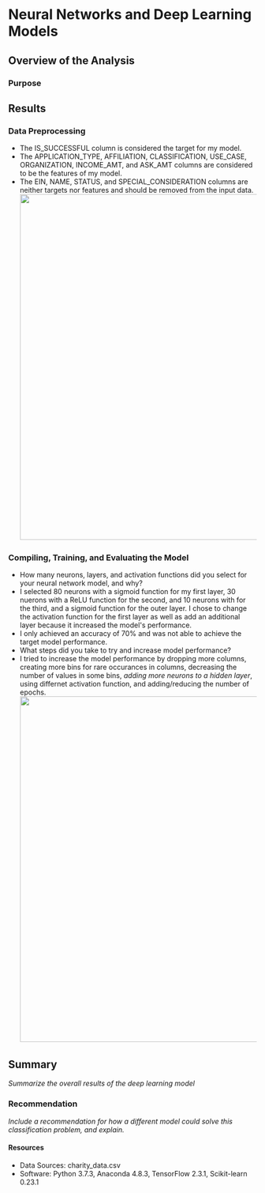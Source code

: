 # Neural Networks and Deep Learning Models

## Overview of the Analysis
### Purpose

## Results
### Data Preprocessing
- The IS_SUCCESSFUL column is considered the target for my model.
- The APPLICATION_TYPE,	AFFILIATION,	CLASSIFICATION,	USE_CASE,	ORGANIZATION,	INCOME_AMT,	and ASK_AMT	columns are considered to be the features of my model.
- The EIN, NAME, STATUS, and SPECIAL_CONSIDERATION columns are neither targets nor features and should be removed from the input data.
<kbd> <img src='https://github.com/npantfoerder/neural-network-charity-analysis/blob/master/Images/.png' width=700> </kbd> 
### Compiling, Training, and Evaluating the Model
- How many neurons, layers, and activation functions did you select for your neural network model, and why?
- I selected 80 neurons with a sigmoid function for my first layer, 30 nuerons with a ReLU function for the second, and 10 neurons with for the third, and a sigmoid function for the outer layer. I chose to change the activation function for the first layer as well as add an additional layer because it increased the model's performance. 
- I only achieved an accuracy of 70% and was not able to achieve the target model performance.
- What steps did you take to try and increase model performance?
- I tried to increase the model performance by dropping more columns, creating more bins for rare occurances in columns, decreasing the number of values in some bins, *adding more neurons to a hidden layer*, using differnet activation function, and adding/reducing the number of epochs.
<kbd> <img src='https://github.com/npantfoerder/neural-network-charity-analysis/blob/master/Images/.png' width=700> </kbd>

## Summary
*Summarize the overall results of the deep learning model*
### Recommendation
*Include a recommendation for how a different model could solve this classification problem, and explain.*

#### Resources
- Data Sources: charity_data.csv
- Software: Python 3.7.3, Anaconda 4.8.3, TensorFlow 2.3.1, Scikit-learn 0.23.1
